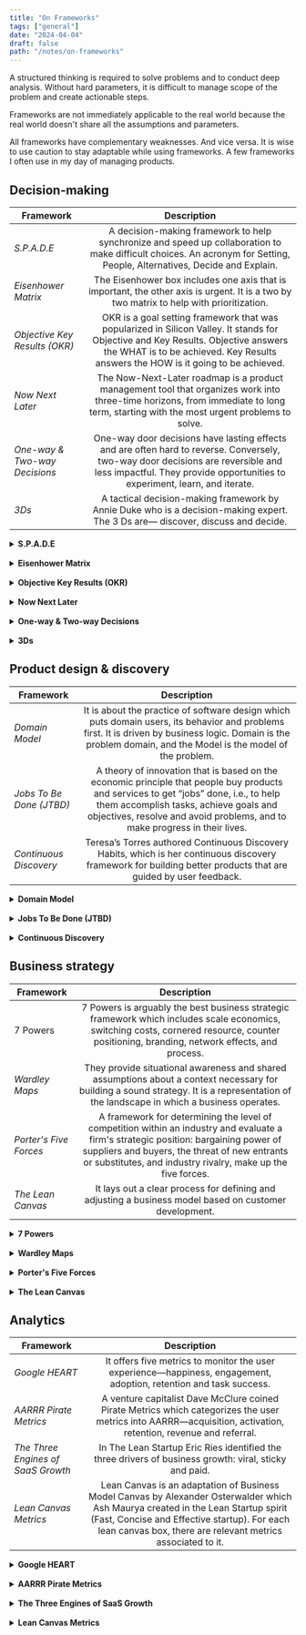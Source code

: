 ```yaml
---
title: "On Frameworks"
tags: ["general"]
date: "2024-04-04"
draft: false
path: "/notes/on-frameworks"
---
```


A structured thinking is required to solve problems and to conduct deep analysis. Without hard parameters, it is difficult to manage scope of the problem and create actionable steps. 

Frameworks are not immediately applicable to the real world because the real world doesn't share all the assumptions and parameters. 

All frameworks have complementary weaknesses. And vice versa. It is wise to use caution to stay adaptable while using frameworks. A few frameworks I often use in my day of managing products.

## Decision-making

| Framework | Description |
| -------------|:-------------:|
| _S.P.A.D.E_ | A decision-making framework to help synchronize and speed up collaboration to make difficult choices. An acronym for Setting, People, Alternatives, Decide and Explain. |
| _Eisenhower Matrix_ | The Eisenhower box includes one axis that is important, the other axis is urgent. It is a two by two matrix to help with prioritization. |
| _Objective Key Results (OKR)_ | OKR is a goal setting framework that was popularized in Silicon Valley. It stands for Objective and Key Results. Objective answers the WHAT is to be achieved. Key Results answers the HOW is it going to be achieved. |
| _Now Next Later_ | The Now-Next-Later roadmap is a product management tool that organizes work into three-time horizons, from immediate to long term, starting with the most urgent problems to solve. |
| _One-way & Two-way Decisions_ | One-way door decisions have lasting effects and are often hard to reverse. Conversely, two-way door decisions are reversible and less impactful. They provide opportunities to experiment, learn, and iterate. |
| _3Ds_ | A tactical decision-making framework by Annie Duke who is a decision-making expert. The 3 Ds are— discover, discuss and decide. |

<details>
    <summary><strong>S.P.A.D.E</strong></summary>
    <br>

Consensus doesn't work and when time comes to make hard decisions, there should be a person in-charge of it. So how do you do that? S.P.A.D.E—a technique for making difficult decisions—formed by Gokul Rajaram at Google and Facebook, and widely deployed at Square.

- S is for Setting: Precisely define the “what.” Show the why of the “when.” Clarify the “why.”
- P is for People: People come first. The first thing you do for every S.P.A.D.E. is identify the people who should consult (give input), approve, and most importantly, a single person who is responsible. Responsible means accountable. Consult maximally.
- A is for Alternatives: It’s the job of the responsible person—the decision maker—to come up with a set of alternatives that are feasible and realistic; diverse—they should not all be micro-variants of the same situation; and comprehensive—they should maximally cover the problem space. Brainstorm publicly.
- D is for Decide: Once you've laid out all the alternatives—complete with their respective pros and cons and quantitative modelーit is time to get your consultants to vote. Get feedback privately.
- E is for Explain: Once you've decided, now the real work begins. Go to the approver and lay out the alternatives and your argument.  If you created a high-quality decision framework, they're unlikely to veto it. Call a commitment meeting. Broadcast your decision. Add it to the S.P.A.D.E. log. Keep a log that links to your S.P.A.D.E. and marks the date of the decision. It will be much easier than relying on Gmail search or Slack when you want to reference or amend a past decision.

#### Further reading

- [Gokul's S.P.A.D.E. Toolkit: How to implement Square's famous decision-making framework](https://coda.io/@gokulrajaram/gokuls-spade-toolkit)

</details>
<br>

<details>
    <summary><strong>Eisenhower Matrix</strong></summary>
    <br>

A decision-making framework designed and named after the 34th President of the United States of America—Dwight Eisenhower. He launched one of the most successful programs that are critical to our society today—highways, space exploration, internet (DARPA) and energy alternatives. He accomplished a ton! How did he do it?

The Eisenhower box includes one axis that is important, the other axis is urgent. You put each task in one of the four quadrants:

- Urgent and important: tasks you will do immediately
- Important, but not urgent: tasks you will schedule to do later
- Urgent, but not important: tasks you will delegate to someone else
- Neither urgent nor important: tasks that you will delete

The most important quadrant is the last one because it challenges me to question whether an action is really necessary. Mindlessly doing something is lazy thinking and procrastinating.

It isn't perfect because urgent can mean different things to different people. But it is intuitive and adaptive framework to help with prioritization.

> What is important is seldom urgent and what is urgent is seldom important. — Dwight Eisenhower

#### Further reading

- [The Eisenhower Matrix | Avoid the "Urgency Trap" with Dwight D. Eisenhower's famous prioritization framework](https://todoist.com/productivity-methods/eisenhower-matrix)

</details>
<br>

<details>
    <summary><strong>Objective Key Results (OKR)</strong></summary>
    <br>

Objective Key Results (OKR)—a goal setting framework that was popularized in Silicon Valley has been widely adopted beyond the West Coast. OKR has been a better part of my professional journey, but the implementation of the methodology has always been messy because they do not cascade through the entire organization as they are intended to.

This led me to study the topic from the father of OKR who came up with the methodology—John Doer.

> A lot of companies create organization-wide objectives, but they don’t translate them down into personal OKRs. That’s right — and creating that cascade is one of the powerful parts of the system. The book says that there are four superpowers. On reflection, I think there are really five benefits that you get out of this. Focus is the first, because these are limited in number. Alignment is the one you’re talking about — you get everybody aligned. Commitment is third. When you’ve transparently set these goals, and all your colleagues see them, commitment clears that up quickly. And then the fourth superpower is tracking the progress. This is why Bill Gates uses the system at the Gates Foundation. Then the fifth superpower is stretching. Larry Page of Google is the high priest of 10x-ing everything, stretching further. He’ll say, I’d rather have the objective be to go to Mars, and if we fall short, we’ll get to the moon. This is how you make moonshots. Focus, alignment, commitment, tracking and stretching, I love that because it spells FACTS. And I can remember it. How do OKRs differ from, or complement, an Agile system? Agile guides your day-to-day work. OKRs don’t govern your day-to-day behavior. I’d say this is more of a weekly check-in. But it’s not set the goals and then stuff them away in a drawer and ignore them. People really care whether or not the CEO is watching their goals or cheering them on. If a leader wants a way to reach down into an organization, this is a great tool for doing it. You even use OKRs in your personal life? Yes, it can work against any agenda. I have had a set of personal objectives and key results. Most of mine have been around family. Now both daughters are off to school, but years ago I read and believed that having family dinners together was a key to having a happy family. So my key result was to get home for dinner by 6PM at least 20 nights a month, and be present, with our phones in another room. And that’s pretty hard to do. I was living in the 70% threshold is a good result — that would mean 14 or 15 nights a month. That’s an example of how OKRs can span any range of human activity. They’re transparent vessels that describe the “what” and the “how.” The values we pour into those vessels are the answers for the question, “Why?” — John Doer

If implemented right, OKRs can drive 5 things—focus, alignment, commitment, tracking progress and stretching (FACTS).

OKRs are not perfect. In the absence of strong leadership or the absence of a visionary leader, the entire organization could be working on wrong things if objectives are not bold enough for the business. OKRs also do not allow for what isn't under your control. Self-worth is tied into objective and key results, but the individual does not have full control over its environment. Though Doerr argues against tying performance into key results, but hardly seen this in practical world. A system is equally responsible for failure to meet its objective.

Nonetheless, OKRs are valuable in driving focus for the entire organization and measure progress against set objectives.

### Background

John Doerr is the father of OKR who is responsible for bringing OKRs to Google and the world. He transformed Andy Grove's managerial system from Intel and made the process formal through OKR. Andy Grove was best known for driving operational excellence at Intel during its peak. Following were Grove's managerial philosophy:

- Less is more–each objective should be tied to no more than five key results.
- Set goals from the bottom up—team members are motivated when individuals set their own OKRs.
- No dictating—OKRs are “a cooperative social contract,” so there should always be space for debating and negotiations.
- Stay flexible–in a fast changing environment, objectives can stop being relevant, so it should always be easy to modify them, together with the key results.
- Dare to fail—some OKRs should be uncomfortable, even unattainable, which means you’d need to be ready to fail.
- A tool, not a weapon—OKRs are not legal documents according to which you’re expected to measure your performance.
- Be patient—it’s next to impossible to fully understand the mechanism of the system in one cycle (1 quarter); five quarterly cycles should be enough to see how the goals actually perform.

### Definition 

OKR is short for *Objective and Key Results*. Both are collaboratively driven by an entire organization to execute on the vision and strategic goals.

- **Objective**: answers the WHAT is to be achieved.
- **Key Results**: answers the HOW is it going to be achieved.

If implemented correctly, it drives focus and transparency while eliminating conflicting priorities. 

An illustrative example of OKRs in an organization:

**CEO**
- Objective: gain ice-cream market share in Chicago.
- Key Results: sell 5000 pallets of vanilla ice-cream a week in neighborhoods with large population.

**Head of Manufacturing**
- Objective: produce 5000 pallets of vanilla ice-cream a week.
- Key Result: make 150,000 gallons of vanilla ice-cream a week.

**Head of Sales**
- Objective: sell 5000 pallets of vanilla ice-cream a week.
- Key Result 1: create a referral program to achieve >90% brand recommendation from existing buyers.
- Key Result 2: create a brand promotion with summer camp organizations to sell ice-cream during game days.

This is simple, but an illustrative example of OKR in action. It ties back into CEO's objective which cascades down to every business unit.

The secret sauce of OKRs is in the Key Results. 

Performance should be measured by results (note, not tied to employee compensation). Each key result is measurable and verifiable. This is the best way to align incentives. Results should be regularly updated every quarter. If results are not achieved within a defined timeframe, it is time to reassess.

A key point to remember—progress should be measured by outcome not an output otherwise goals are up for gamification. For example, Wells Fargo's organizational goals led personal bankers to open fake customer accounts to meet the quota. The goals backfired and took Wells Fargo into compliance trouble. Key results should be set intentional to ensure they cannot be tricked.

Lastly, the goal is not to create a feature factory machine, but to solve a business problem and create organizational value. If organization is structured and aligned correctly, OKRs can be extremely effective by ensuring all members of the organization are working toward the same goals.

### OKR superpowers

The 5 superpowers of OKRs—focus, alignment, commitment, tracking progress and stretching.

- Focus—the organization on what matters for the company to survive and function.
- Align—OKRs to individual goals and the company’s game plan. Identify cross-team dependencies that require collaboration. For sound decision-making, and superior performance, top-line goals must be clearly understood throughout the organization and shared throughout the entire organization.
- Commit—to goals 100% which are supposed to be achieved within a specific time limit.
- Track for accountability—OKRs are driven by data and require periodic check-ins for objective grading, done in a spirit of no-judgment accountability. Google scores on 0 to 1.0 system: 
	- 0.7 to 1.0 is green
	- 0.4 to 0.6 is yellow
	- 0.0 to 0.3 is red
- Stretch your goals—aspirational objectives are those that go beyond your everyday routine and are more about your vision of the company’s future. They are not always attainable, but necessary for management and contributors to challenge themselves. 

> If companies don’t continue to innovate, they’re going to die—and I didn’t say iterate, I said innovate. — Bill Campbell

### Continuous performance management

> Feedback is an opinion, grounded in observations and experiences, which allows us to know what impression we make on others. — Sheryl Sandberg

OKRs set the context for Continuous Performance Management (CFR). CFRs help promote transparency, accountability, empowerment, and teamwork. 

- Conversations—an authentic, richly textured exchange between manager and individual contributor aimed at driving performance.
- Feedback—bidirectional or networked communication among peers to evaluate progress and guide future improvement. For example, “We are constantly surrounded by positive reinforcement and feedback, but many of us haven’t been trained to seek it out. Say you give a presentation to your team. After the fact, somebody comes up to you and says, ‘Hey, nice job.’ Most of us would say, ‘Oh great, thanks,’ and move on. But we want to probe a little deeper: ‘Thank you. What one thing did you like about it?’ The idea is to capture more specific feedback in real time.”
- Recognition—expressions of appreciation to deserving individuals for contributions of all sizes.

### Relationship between OKRs and culture

Culture eats strategy for breakfast. OKRs are the raw ingredients to make that breakfast.

> Culture is a set of values and beliefs, as well as familiarity with the way things are done and should be done in a company. The point is that a strong and positive corporate culture is absolutely essential. — Andy Grove

A culture that drives focus, alignment and meaning will always win. If an organization believes the work they are doing, members of the organization will feel empowered and motivated to show up. OKRs should be set in a way that answer the following:

- Structure and clarity—are goals, roles, and execution plans on our team clear? 
- Psychological safety—can we take risks on this team without feeling insecure or embarrassed? 
- Meaning of work—are we working on something that is personally important for each of us? 
- Dependability—can we count on each other to do high-quality work on time? 
- Impact of work—do we fundamentally believe that the work we are doing matters?

#### Further reading

- [Measure What Matters Book Summary](/measure-what-matters/)
- [High Output Management Book Summary](/high-output-management/)
- [John Doerr Ted Talk](https://www.ted.com/talks/john_doerr_why_the_secret_to_success_is_setting_the_right_goals?language=en)
- [What Matters](https://www.whatmatters.com/faqs/company-wide-okr-ideas-examples)
- [OKR Examples](https://okrexamples.co)
- [OKR Mistakes by Adobe](https://business.adobe.com/blog/basics/okr-mistakes)
- [Alternative of an OKR](https://www.sachinrekhi.com/bill-walsh-the-score-takes-care-of-itself)

</details>
<br>

<details>
    <summary><strong>Now Next Later</strong></summary>
    <br>

This is one of the best frameworks for roadmapping and planning. It accounts for simplicity (KISS-keep it simple), flexibility and easier to follow. Roadmaps often face disruption for some unforeseen reason. The Now-Next-Later roadmap is a product management tool that organizes work into three-time horizons, from immediate to long term, starting with the most urgent problems to solve. This roadmap format conveys the overall product vision, as each element of work is tied back to a business objective.
- Now-Next-Later framework:
    - The Now column contains the initiatives that you are working on, well, now. Requirements are clear.
    - The Next column is what will happen once everything in the Now column is complete. Requirements are less refined.
    - The Later column is everything else you’ve proposed doing, but it won’t happen until sometime in the undefined future. Requirements are hazy.
- Ask the following to categorize your feature set or solutions:
    - Is the problem large?
    - Is the problem urgent?
    - Is the problem valuable?

</details>
<br>

<details>
    <summary><strong>One-way & Two-way Decisions</strong></summary>
    <br>

With a one-way door decision, the idea is that, when we make the decision, we walk through the door. Upon entering the space on the other side of the door, we are able to see the consequences of our decisions. Unfortunately, because it’s a one-way door, if we don’t like what we see, we can’t turn around and walk out through the door again. This is what Bezos calls a “Level 1 decision.” For these types of decisions, we want to be cautious, data-driven, and deliberate in our decision-making.

With a two-way door decision, on the other hand, when we walk through the door, if we don’t like what we see, we get to turn around and undo our decision. This is what Bezos calls a “Level 2 decision.” He suggests that, with a two-way door decision, we’ll learn more by acting—walking through the door and seeing what’s on the other side—than we would by trying to imagine what’s on the other side of the door.

Jeff Bezos, founder and CEO of Amazon, made this exact argument in his 2015 letter to shareholders,33 where he introduced the idea of Level 1 and Level 2 decisions. He describes a Level 1 decision as one that is hard to reverse, whereas a Level 2 decision is one that is easy to reverse. Bezos argues that we should be slow and cautious when making Level 1 decisions, but that we should move fast and not wait for perfect data when making Level 2 decisions.

>  You need people to be ambitious, technically ambitious, “If there are five ways to do something, we’ll study them, but let’s study them very quickly and make a decision.” We can always change our mind. Changing your mind, I talk about one-way doors and two-way doors, most decisions are two-way doors. If you make the wrong decision, if it’s a two-way door decision, you pick a door, you walk out and you spend a little time there. It turns out to be the wrong decision, you can come back in and pick another door. Some decisions are so consequential and so important and so hard to reverse that they really are one-way door decisions. You go in that door, you’re not coming back. And those decisions have to be made very deliberately, very carefully. If you can think of yet another way to analyze the decision, you should slow down and do that. So when I was CEO of Amazon, I often found myself in the position of being the chief slow down officer because somebody would be bringing me a one-way door decision and I would say, “Okay, I can think of three more ways to analyze that. So let’s go do that because we are not going to be able to reverse this one easily. Maybe you can reverse it if it’s going to be very costly and very time-consuming. We really have to get this one right from the beginning.” And what happens, unfortunately, in companies, what can happen, is that you have a one-size-fits-all decision-making process where you end up using the heavyweight process on all decisions. Two-way door decisions should mostly be made by single individuals or by very small teams deep in the organization. And one-way door decisions are the irreversible ones. Those are the ones that should be elevated up to the senior-most executives who should slow them down and make sure that the right thing is being done. Changing the decision is going to be very, very complicated. Some of them are technical decisions too because some technical decisions are like quick-drying cement. Once you make them, it gets really hard. Choosing which propellants to use in a vehicle, selecting LNG for the booster stage and selecting hydrogen for the upper stage, that has turned out to be a very good decision. But if you changed your mind, that would be a very big setback. So that’s the kind of decision you scrutinize very, very carefully. Other things just aren’t like that. Most decisions are not that way. Most decisions should be made by single individuals and done quickly in the full understanding that you can always change your mind. I’m here and I could say, “Lex, how tall do you think this ceiling is?” And you’d be like, “I don’t know, Jeff, maybe 12 feet tall.” And I would say, “I think it’s 11 feet tall.” And then we’d say, “You know what? Let’s just call it 11 and a half feet.” That’s compromise, instead of. The right thing to do is to get a tape measure or figure out some way of actually measuring, but think getting that tape measure and figure out how to get it to the top of the ceiling and all these things, that requires energy. Compromise, the advantage of compromise as a resolution mechanism is that it’s low energy, but it doesn’t lead to truth. And so in things like the height of the ceiling where truth is a noble thing, you shouldn’t allow compromise to be used when you can know the truth. — Jeff Bezos/Lex Fridman

</details>
<br>

<details>
    <summary><strong>3Ds</strong></summary>
    <br>

Annie Duke is a decision-making expert, former professional poker player, special partner at First Round Capital, and the author of Thinking in Bets (a national bestseller) and Quit: The Power of Knowing When to Walk Away. She also co-founded Alliance for Decision Education, a nonprofit whose mission is to improve lives by empowering students through decision skills education. Use the “3Ds” framework to make better decisions for your org. More can be found on Lenny's Podcast.

1. Discover: Collect individual opinions independently before group discussion and then share these with everybody prior to the meeting.
2. Discuss: Compare perspectives within the group, focusing on understanding points of disagreement rather than building consensus.
3. Decide: Make decisions independently post-discussion to minimize group influence.

Other tips from Annie Duke:
- Incorporate the word “nevertheless” into discussions, especially when making decisions or addressing disagreements. It acknowledges the other person’s perspective while affirming your decision or stance.
- Replace confrontational language like “I disagree” or “you’re wrong” with phrases like “I don’t understand” so everyone feels heard and valued. If people feel heard, they are more likely to feel like they contributed to the decision, even when they disagree.
- Use pre-mortems to set kill criteria. Before starting a project, imagine failure and what early warning signs might have predicted it. Commit in advance to reassess or pivot if you notice those red flags later on. This makes it easier to walk away when sunk costs and overconfidence bias loom large.

</details>

## Product design & discovery
| Framework | Description |
| -------------|:-------------:|
| _Domain Model_| It is about the practice of software design which puts domain users, its behavior and problems first. It is driven by business logic. Domain is the problem domain, and the Model is the model of the problem. |
| _Jobs To Be Done (JTBD)_ | A theory of innovation that is based on the economic principle that people buy products and services to get “jobs” done, i.e., to help them accomplish tasks, achieve goals and objectives, resolve and avoid problems, and to make progress in their lives. |
| _Continuous Discovery_ | Teresa’s Torres authored Continuous Discovery Habits, which is her continuous discovery framework for building better products that are guided by user feedback. |

<details>
    <summary><strong>Domain Model</strong></summary>
    <br>

Recent encounters on my current team has led to several discussions on whether a feature has a bug or whether it was poorly designed.

A **bug** is when a feature in not functioning the way it is expected to.

A **feature gap** is a gap in the system due to a miss during initial design.

Who is to be blamed for this—business, engineering or design? It depends!

Based on the two statements above, if it is a _bug_, engineering came short on executing requirements. If it is a feature gap, both engineering and design didn't get enough requirements from product. Product didn't think through the requirements. Lastly, neither product nor engineering control reality as business dynamics are always changing. This would require enhancing feature based on new rules.

In software development, incorrect relationships determines the amount of complexity. Features collapse under the weight of its own complexity. Context is everything. Domain driven design can avoid much of this trouble to ensure context is captured before any line of code is written.

However, there should be room for randomness and moving parts because reality is not static. Business requirements can change because there is a new CEO or due to new industry-wide regulations.

A solution model will always need to be adjusted over time and refined into a better representation of reality. Skilled engineers are always refactoring. And, skilled product managers are always communicating what is coming next.

Learning about your domain, writing it down and driving consistency on terminologies have clear communication benefits. If product managers are domain experts then they should work with engineering and design teams to formalize shared understanding on domain.

> One of the miseries of life is that everyone names everything a litle bit wrong, and so it makes everything a little harder to understand in the world than it would be if it were named differently. A computer does not primarily compute in the sense of doing arithmetic. Strange. Although they call them computers, that's not what they primarily do. They primarily are filing systems. People in the computer business say they're not really computers, they are "data handlers". All right. That's nice. Data handlers would have been a better name because it gives a better idea of the idea of a filing system. — Richard Feynman

### Domain model

The concept of Domain Models come from Domain Driven Design (DDD) which is a software design approach.

At its core, domain model is about the practice of software design which puts domain users, its behavior and problems first. There are no technical considerations as this is purely driven by business logic. The basic idea is that the **Domain** is the problem domain, and the **Model** is the model of the problem.

It is a system of abstraction. Product managers should be well-equipped to understand this business context and be able to communicate to the teams.

The domain model has the following elements:

1. **Domain Objects**: Entities with an ID which can be indexed
2. **Values**: A property value wrapped in a class 
3. **Aggregates**: A group of related Entities

These elements represent the domain (business logic) in which the problem is solved. In a domain model, you model objects and draw associations between them so that you have high level idea on how the system will work and how they will interact with each other.

Let's take a look at an example. Imagine you are building a research product and an analyst is searching for a company to invest in $10 million. This analyst is looking for insights on a research platform to conduct the due-diligence. As you build a research product for this analyst, you want to consider the following:

- Who is your target customer? And who are your customer types? It could be an investor. Investor can be broken down into a retail investor, institutional investor or a venture investor. There can of course be different type of customers—investor, analyst, media analyst, etc., but we'll focus on the analyst for this example.
- What is the job to be done and workflows? A venture investor wants to learn about new technologies. A retail investor wants to learn about the balance sheet health of a company. An institutional investor wants to find the best in class company within energy sector for its pension portfolio.
- What are the domains (entities) they interact with? There are several—companies, industries, sectors, topics, competitors, events, SEC filings and expert interviews.
- What is the relationship between these domains? How do they behave with each other? Is it a one-on-one or many relationships? Is there an overlap between multiple domains? Investor might want to learn about an industry landscape and how the players stack against each other to compete against one another.

Thinking through a customer's point-of-view to design a solution can be highly effective for the entire team. To summarize why domain models are critical for product managers:

- The domain model is a representation of real-world concepts including the data involved in the business and rules the business uses in relation to that data. The domain model is organized and structured knowledge of the problem. 
- Every system (or product) has people, things, and relationships between things and people along with workflows.
- Domain model is a conceptual schema or a map of concepts and their relationships.
- Domain models are richer than simple data models as they capture the behavior and domain logic. 
- It is a visual representation of situation objects in a domain. The term domain model does not mean a set of diagrams describing software classes. Domain model can be represented by a diagram, code example or written documentation of the problem.
- The important thing is that the domain model should be accessible and understandable by everyone who is involved with the project. One of the downfalls of software development projects is the misunderstanding of terms, objectives and proposed solutions that are scoped at the beginning of development.
- In software, a domain model is a conceptual model of the domain that incorporates both behavior and data. This is critical for PMs to pay attention to because they are responsible for driving requirements. And requirements cannot be defined without understanding the core behavior and data of a domain. There are plenty of what ifs and buts for PM to help answer.
- A domain model is implemented as an object model within a layer that uses a lower-level layer for persistence and publishes an API to a higher-level layer to gain access to the data and behavior of the model. An object model consists of the following important features—object reference, interface (API or UI), actions and exception handling to account for various errors and warnings.

#### Further reading

- [37 Signals Domain Driven](https://dev.37signals.com/domain-driven-boldness/)
- [Notion's Data Model](https://www.notion.so/blog/data-model-behind-notion)
- [Stack Overflow Thread](https://stackoverflow.com/questions/3507671/whats-the-difference-between-data-modelling-and-domain-modelling)

</details>
<br>

<details>
    <summary><strong>Jobs To Be Done (JTBD)</strong></summary>
    <br>

A theory of innovation that is based on the economic principle that people buy products and services to get “jobs” done, i.e., to help them accomplish tasks, achieve goals and objectives, resolve and avoid problems, and to make progress in their lives. In order to succeed in implementing this framework, work to gain a deep understanding of those jobs, and then create offerings that will help customers get their jobs done significantly better and/or more cheaply.
- The whole premise of JTBD is that people hire products, they don't buy them, they hire them to make progress in their life.
- The primary cause of failed products and services is a misalignment with customer needs. Using the JTBD framework product teams can deeply understand the jobs its customers are trying to get done and the metrics they use to measure success. It can help determine which needs are unmet or discover segments of customers with unique sets of unmet needs.
- Context makes the irrational rational. For example, think of Snickers and Milky Way.
    - “They're both candy bars, they're both bought in the checkout aisle, they're both made almost with the same ingredients, one has peanuts, one doesn't. And if you start to compare the products and do a competitive benchmark, you start to get to one's a little softer, one's a little harder, one's got a few more calories, one's got less calories. But when you talk to people about when's the last time they ate a Snickers, when time's the last time they ate a Milky Way, you start to realize that Snickers typically is a case where they missed the last meal, they've got a lot of work to do, they're running out of energy and they want to basically get back to the tasks as fast as possible. And so you start to realize that Snickers is about almost like a meal replacement and it's about the stomach is growling and things like that. And you start to realize that if they didn't have a Snickers, it competes with a protein drink, it competes with a Red Bull, a coffee. But a Milky Way typically is eaten after an emotional experience, could be positive, could be negative. It's usually eaten alone, and it's taking time to regroup after this emotional thing. And you start to realize that it competes with things like a glass of wine, a brownie, and to be honest, a run. And so when you start to realize that, jobs helps you see the true competitive set from what we call the demand side of the world as opposed to the competitive set from the supply side of the world, which is the technology or the underlying business model by how which we're making it. And so it allows you to actually see what customers really want as opposed to trying to figure out, how do we sell things to people?” — Bob Moesta
    - “One of the lies I was told growing up was build it and they will come.” — Bob Moesta
    - “Stop trying to sell people and just help them make progress, help them buy.” — Bob Moesta
    - “There's the difference between what they say they want and what they want.” — Bob Moesta
    - “I use the framework of pushes, pulls, anxieties and habits and say, "What caused them to do this?"” — Bob Moesta
    - “I never trust anybody telling me things they're going to do because they can't assure it, and it usually never happens.  Just because people bitch about something doesn't mean they're going to do anything about it....So for example, in the first five minutes of an interview, they're going to tell you, "I bought a new car because I got a deal on it and it was a car I've been dreaming about forever," and it's like they have all these things and then when you start to get to, it's like, no, the old car had 280,000 miles on it....The fact is it's making a sound and you've got a long trip coming up, that's why you're getting a car. You're not getting the car because of the deal. And so there's these, I call it the layers of language.” — Bob Moesta
- The value of value depends on where a client starting from and where they want to go. The value of an outcome is much more if you are starting all the way at the bottom as opposed to closer to the top.
- There are 3 levels of dimension of information/energy that needs to be retrieved from a job executor (customer/client/user):
    - Functional Energy: The core part of their jobs that requires time, space, effort or knowledge. 
    - Emotional Energy: The emotional aspect of which is how I feel, I want to feel better, I feel frustrated, or I feel overlooked.
    - Social Energy: The social aspect of how I want others to perceive me or how others perceive me.
- Understand the causation behind the client's job and then use design thinking to craft client enablement for people to make progress.
- Most people say, "If I just add more features, create more pull, people will buy." It's not true. More features create anxiety. Reduce friction and create make it easier for people to make progress.
- “People don’t want to buy a quarter-inch drill. They want a quarter-inch hole!” — Theodore Levitt 
- “People buy products and services to get a job done”. — Clayton Christensen
- “One of the biggest misconceptions around Jobs to Be Done is this notion that it's pain and gain as opposed to context and outcome.” — Bob Moesta, Co-creator of the Jobs To Be Done (JTBD)

#### Further reading

- [The ultimate guide to JTBD Lenny's Podcast | Bob Moesta ](https://www.lennyspodcast.com/the-ultimate-guide-to-jtbd-bob-moesta-co-creator-of-the-framework/)

</details>

<br>

<details>
    <summary><strong>Continuous Discovery</strong></summary>
    <br>

Product Manager's work: work that you do to decide what to build as discovery and the work that you do to build and ship a product as delivery.

There are 6 habits required for continuous discovery: 
- Outcome-oriented. Focusing on outcome rather than output.
- Customer-centric. Really understanding your customers.
- Collaborative. Getting the right people involved in discovery.
- Visual. Using the opportunity solution tree, among other tools to map-out what you want to learn in discovery.
- Experimental. Making the process hypothesis-driven and learning all the time.
- Continuous. Making discovery an ongoing part of business-as-usual rather than a one-off activity.

Think in the structure of trees. It helps us deconstruct large, intractable problems into a series of smaller, more solvable problems. The value of breaking big opportunities into a series of smaller opportunities is twofold. First, it allows us to tackle problems that otherwise might seem unsolvable. Second, it allows us to deliver value over time. That second benefit is at the heart of the Agile manifesto and is a key tenet of continuous improvement.

The biggest barrier to testing assumptions is becoming aware of the assumptions we are making. sizes. As product trios, we are primarily concerned with assumptions in the following categories:
- Desirability assumptions: Does anyone want it? Will our customers get value from it?
- Viability assumptions: Should we build it?
- Feasibility assumptions: Can we build it?
- Usability assumptions: Is it usable? Can customers find what they need? Will
- Ethical assumptions: Is there any potential harm in building this idea? This is an area that is grossly underdeveloped for many product trios.

Here are a few other concepts from Teresa Torres.

Opportunity solution tree (OST): Opportunity solution trees are a simple way of visually representing the paths you might take to reach a desired outcome. The root of the tree is your desired outcome—the business need that reflects how your team can create business value. Opportunity solution trees help you resolve the tension between business needs and customer needs. As you embark on the wandering paths of discovery, your tree will act as your roadmap, helping you find the best path to your desired outcome.

Skipping “whether or not” decision is when we frame a problem as “Should we do this or not?” Instead of framing our decisions as “whether or not” decisions, develop a “compare and contrast” mindset. Instead of asking, “Should we solve this customer need?” we’ll ask, “Which of these customer needs is most important for us to address right now?” We’ll compare and contrast our options.

A business outcome (for example, retention) measures how well the business is progressing. A product outcome (for example, customers like your ice cream) measures how well the product is moving the business forward. A traction metric measures usage of a specific feature (for example, customers like the waffle cones) or workflow in the product.

Experience map: An experience map that reflects what you know about your customers’ experience today while answering outcome questions. Each individual comes up with their own visuals. Then the team combines all of their maps together. This shared map will guide your customer interviews, and it will help give structure to the opportunity space. It can and should evolve week over week as your team learns about your customers.
Interview snapshot: An interview snapshot is a one-pager designed to help you synthesize what you learned in a single interview. It’s how you are going to turn your copious notes into actionable insights. Your collection of snapshots will act as a reference or index to the customer knowledge bank you are building through continuous interviewing.

Opportunity assessment: teams assess opportunities using the following criteria: opportunity sizing, market factors, company factors, and customer factors.
- Opportunity sizing helps us answer the questions: How many customers are affected and how often?
- Market factors help us evaluate how addressing each opportunity might affect our position in the market.
- Company factors help us evaluate the strategic impact of each opportunity for our company, business group, or team.
- Customer factors help us evaluate how important each opportunity is to our customers.

</details>

## Business strategy

| Framework | Description |
| -------------|:-------------:|
| 7 Powers | 7 Powers is arguably the best business strategic framework which includes scale economics, switching costs, cornered resource, counter positioning, branding, network effects, and process. |
| _Wardley Maps_ | They provide situational awareness and shared assumptions about a context necessary for building a sound strategy. It is a representation of the landscape in which a business operates. |
| _Porter's Five Forces_| A framework for determining the level of competition within an industry and evaluate a firm's strategic position: bargaining power of suppliers and buyers, the threat of new entrants or substitutes, and industry rivalry, make up the five forces. |
| _The Lean Canvas_ | It lays out a clear process for defining and adjusting a business model based on customer development. |

<details>
    <summary><strong>7 Powers</strong></summary>
    <br>

Hamilton Helmer covers 7 powers that companies can leverage on:

- Scale Economies: A business in which per unit cost declines as production volume increases.
- Network Economies: A business in which the value realized by a customer increases as the installed base increases.
- Counter-Positioning: A newcomer adopts a new, superior business model which the incumbent does not mimic due to anticipated damage to their existing business.
- Switching Costs: The value loss expected by a customer that would be incurred from switching to an alternate supplier for additional purchases.
- Branding: The durable attribution of higher value to an objectively identical offering that arises from historical information about the seller.
- Cornered Resource: Preferential access at attractive terms to a coveted asset that can independently enhance value.
- Process Power: Embedded company organization and activity sets which enable lower costs and/or superior product, and which can be matched only by an extended commitment.

#### Further reading

- [7 powers](https://mihirchronicles.com/7-powers/)

</details>
<br>

<details>
    <summary><strong>Wardley Maps</strong></summary>
    <br>

They provide situational awareness and shared assumptions about a context necessary for building a sound strategy. It is a representation of the landscape in which a business operates.
- Simon Wardley, the technique’s inventor, describes strategy using Sun Tzu’s Five Factors:
    - Purpose: A wise leader has a purpose (a what and a why). This is the force that compels you to do what you do and make what you make. It’s the higher reason for doing your work, often called your moral imperative.
    - Landscape: A wise leader grasps the terrain because every organization operates within a landscape that represents the context for its decisions (leader has a map). This is the context: a mapping of the competitive environment in which you operate.
    - Climate: A wise leader anticipates the patterns of the forces acting on the environment. There are always external forces manipulating the environment. In the same way that you don’t control the weather, you don’t control external forces like trends and the economy. But you can be aware of the climate and learn how best to prepare for it.
    - Doctrine: A wise leader trains the organization in universally useful principles. Just as a religion has a core set of beliefs, your company will have a certain set of principles that will be applied to any situation.
    - Leadership: A wise leader makes shrewd decisions that lead to victory. This is the strategy that you’ll determine after you consider your purpose, landscape, and climate.
- It consists of a value chain (activities needed to fulfill user needs) graphed against evolution (how individual activities change over time under supply and demand competition).
- In Wardley Maps, the y-axis (vertical) represents visibility to the user. Like a traditional value chain, the higher the component, the more the user can see it. For example, a web page might be at the top, while a database or a server might be near the bottom. The x-axis (horizontal) contains the four stages of evolution:
    - I. Genesis: The object is rare, poorly understood, and uncertain. There is the potential to have high future worth. The object is described with wonder, and it’s different from anything else in the market in this context. It should be a competitive advantage and experimentation is rife. 
    - II. Custom Built: More people are starting to consume and understand the object. The market is forming, and there is potential ROI. As understanding increases, users start to find its value, but inconsistently. The key focus is learning.
    - III. Product Rental: Consumption is rapidly increasing as the market grows. The object is profitable, new features can differentiate it, and there is a refinement of needs. Things are starting to get competitive, and the profit margins mean it’s a crowded market.
    - IV. Commodity/Utility: The object is widespread and stabilizing. It’s a mature and ordered market. The high volume has decreased margins. Operational efficiency is king, and failure is not tolerated in the market. This is the cost of doing business (like oil & gas).

#### Further reading

- [Simon Wardley blog on Wardley Maps](https://swardley.medium.com)
- [Wardley Maps Book](https://medium.com/wardleymaps)
- [List of Wardley Maps](https://list.wardleymaps.com)
- [Wardley Maps Template](https://onlinewardleymaps.com)

</details>
<br>

<details>
    <summary><strong>Porter's Five Forces</strong></summary>
    <br>

It is not a boring business exercise. It helped the founders of Warby Parker create a company worth over $1B. Their analysis showed that the eyewear industry is dominated by a single player, Luxottica, which kept prices of prescription glasses artificially high. A pair was priced at around $300 even though it cost only $10-$20 to produce. The best framework for industry analysis is Porter’s Five Forces. It evaluates five competitive forces, which influence industry attractiveness. The basic idea is that your product or company is not competing just with direct competitors but with everyone in the ecosystem, including customers, suppliers, substitutes, and new entrants. For example, you might have very few competitors but you still can’t make any profit because your suppliers have more negotiating power and so they capture most of the profits. 

Overview of Porter’s Five Forces: 

- Threat of new entrants: How hard is it to enter an industry? 
- Bargaining power of buyers: How easily can buyers drive our prices down? How well can they negotiate? 
- Threat of substitutes: How else can customers satisfy the same need? 
- Bargaining power of suppliers: how easily can suppliers drive their prices up? How well can they negotiate? 
- Rivalry amongst existing competitors: How many competitors are in an industry? How strong are they?

> The essence of strategy is choosing what not to do. — Michael Porter

> Strategy is about making choices, trade-offs; it's about deliberately choosing to be different. — Michael Porter

</details>
<br>

<details>
    <summary><strong>The Lean Canvas</strong></summary>
    <br>

The Lean Canvas is a one-page visual business plan that's ongoing and actionable. It was created by Ash Maurya, and inspired by Alex Osterwalder's Business Model Canvas. It is fantastic at identifying the areas of biggest risk and enforcing intellectual honesty.

1. Problem: List your topi 1-3 problems. Assess existing alternatives. List how these problems are solved today. Have you identified real problems people know they have?
2. Customer segments: List your target customers and users. Assess early adopters. List the characteristics of your ideal customers. Do you know your target markets? Do you know how to target markets? Do you know how to target messages to them as distinct groups?
3. Unique value proposition: Single, clear compelling message that turns an unaware visitor into an interested prospect. Produce a high level concept. List your X for Y analogy. For example, YouTube = Flickr for videos. Have you found a clear, distinctive, memorable way to explain why you are better or different?
4. Solution: Outline a possible solution for each problem. Can you solve the problem in a right way?
5. Channels: List your path to customers. How will you get your product or service to your customers, and their money back to you?
6. Revenue streams: List your source of revenue. Where will the money come from? Will it be one-time or recurring? The result of a direct transaction (e.g., buying a meal) or something indirect (magazine subscriptions)?
7. Cost structure: List your fixed and variable costs. What are the direct, variable, and indirect costs you'll have to pay for when you run the business?
8. Metrics: List the key numbers that tell you how your business is doing. Do you know what numbers to track to understand if you are making progress?
9. Unfair advantage: Something that cannot be easily copied or bought. What is the “force multiplier” that will make your efforts have greater impact than your competitors?

</details>

## Analytics

| Framework | Description |
| -------------|:-------------:|
| _Google HEART_ | It offers five metrics to monitor the user experience—happiness, engagement, adoption, retention and task success. |
| _AARRR Pirate Metrics_ | A venture capitalist Dave McClure coined Pirate Metrics which categorizes the user metrics into AARRR—acquisition, activation, retention, revenue and referral. |
| _The Three Engines of SaaS Growth_ | In The Lean Startup Eric Ries identified the three drivers of business growth: viral, sticky and paid. |
| _Lean Canvas Metrics_ | Lean Canvas is an adaptation of Business Model Canvas by Alexander Osterwalder which Ash Maurya created in the Lean Startup spirit (Fast, Concise and Effective startup). For each lean canvas box, there are relevant metrics associated to it. |

<details>
    <summary><strong>Google HEART</strong></summary>
    <br>

The HEART metrics framework can help you share the results with stakeholders in a way that will build empathy for users and provide insight to make data-driven and user-centric decisions. It will supply the metrics you need to prioritize a long-delayed UI for a complex application.

Google applies three criteria to each HEART Metric: Goal, Signals, and Metrics. The criteria ranges from the qualitative to the quantitative. 
- A Goal is a high-level description of what you want to achieve. 
- Signals indicate what you can measure as you work toward your Goal. 
- Metrics include concrete data that can show your progress.

Here is more on the five metrics:
1. Happiness: Happiness is the state of being happy, which varies based on individual user attitudes. It’s relative and hard to quantify. In the HEART framework, Happiness is measured with user surveys.
2. Engagement: Engagement captures the user’s involvement. For consumer-facing web applications, the user equates to the person who logged into the application. This is not as straightforward for enterprise applications. Ask yourself:
    - Did a human perform an action, like create a new record? 
    - Did an application use your application to communicate with another application? Did it read or write data?
3. Adoption and Retention: Adoption looks at new users while Retention tracks the longevity of all users. Adoption and Retention metrics can be used to provide stronger insight into counts of the number of unique users in a given time period (e.g. seven-day active users), addressing the problem of distinguishing new users from existing users. Adoption metrics track how many new users start using a product during a given time period (for example, the number of accounts created in the last seven days), and Retention metrics track how many of the users from a given time period are still present in some later time period (for example, the percentage of seven-day active users in a given week who are still seven-day active three months later). What counts as "using" a product can vary depending on its nature and goals.
4. Task Success: the "Task Success" category encompasses several traditional behavioral metrics of user experience, such as efficiency (e.g. time to complete a task), effectiveness (e.g. percent of tasks completed), and error rate. One way to measure these on a large scale is via a remote usability or benchmarking study, where users can be assigned specific tasks. With web server log file data, it can be difficult to know which task the user was trying to accomplish, depending on the nature of the site. If an optimal path exists for a particular task (e.g. a multi-step sign-up process) it is possible to measure how closely users follow it

#### Further reading

- [Why Google HEART framework? Definitions, reliability & value](https://www.capitalone.com/tech/software-engineering/heart-framework-enterprise-applications/)
- [Measuring the User Experience on a Large Scale: User-Centered Metrics for Web Applications](https://research.google/pubs/measuring-the-user-experience-on-a-large-scale-user-centered-metrics-for-web-applications/)

</details>
<br>

<details>
    <summary><strong>AARRR Pirate Metrics</strong></summary>
    <br>

AARRR Pirate Metrics framework is an acronym for a set of five user-behavior metrics that product-led growth businesses should be tracking: acquisition, activation, retention, referral, and revenue.

1. Acquisition: How are people discovering your product or company?
    - Function: Generate attention through a variety of means, both organic and inorganic
    - Relevant Metrics: Traffic, mentions, cost per click, search results, cost of acquisition, open rate
2. Activation: Are these people taking the actions you want them to?
    - Function: Turn the resulting drive-by visitors into users who are somehow enrolled
    - Relevant Metrics: Enrollments, sign-ups, completed onboarding process, used the service at least once, subscriptions
3. Retention: Are your activated users continuing to engage with the product?
    - Function: Convince users to come back repeatedly, exhibiting sticky behavior
    - Relevant Metrics: Engagement, time since last visit, daily and monthly active use, churns
4. Revenue: Are your personas willing to pay for this product? 
    - Function: Business outcomes which vary based on business model— purchases, ad clicks, content creation, subscription, etc
    - Relevant Metrics: Customer lifetime value, conversion rate, shopping cart size, click-through revenue
5. Referral: Do users like the product enough to tell others about it?
    - Function: Viral and word-of-mouth invitations to other potential users
    - Relevant Metrics: Invitation sent, viral coefficient, viral cycle time

#### Further reading

- [AARRR Pirate Metrics Framework](https://www.productplan.com/glossary/aarrr-framework/)

</details>
<br>

<details>
    <summary><strong>The Three Engines of SaaS Growth</strong></summary>
    <br>

In The Lean Startup Eric Ries identified the three drivers of business growth: viral, sticky and paid. While each of these can drive growth for your company, it’s important to choose the most relevant one for your service offering and business strategy.

1. The Sticky Engine of Growth: If you’re focused on retaining customers for the long term, this is the engine you need to focus on. Maintaining a low customer attrition is absolutely critical. You need to do everything you can to keep your customers coming back month after month. Once you have an exceptionally low attrition rate, you only need to acquire a few new customers to keep your business growing. Before focusing on finding new customers, focus on your current ones. The fundamental KPI for stickiness are:
    - Customer Retention
    - Churn Rates
    - Usage Frequency
    - Time Since Last Visit
2. The Viral Engine of Growth: This is the domain of word of mouth and having your product advertise itself. Either by telling their friends or simply using your product, your customers will do your advertising for you. The most critical element of this engine is making sure the every customer brings more than one friend to your business. If 10 of your customers bring 11 of their friends to you, your business will grow rapidly. Because those 11 will bring 11 (or 12) of their friends. Every group will be bigger than the last and you’ll get compounding growth. Be careful about relying on this engine of growth, it’s incredibly difficult to build intentionally. For you to rely on viral marketing, your product needs to be absolutely incredible and fit your target market perfectly. If everything isn’t perfect, the viral loop will hit a dead end and you’ll run out of customers without other marketing. The key metric for this engine is:
    - Viral Coefficient (the number of new users each user brings on)
    - Viral Cycle Time (the speed with which a user invites another)
3. The Paid Engine of Growth: This is what most business owners are familiar with and every form of advertising falls into this category. Whether you’re using the yellow pages or Super Bowel ads, you’re buying your customers. When operating on this engine, each customer needs to give you a profit. If you’re spending a $1.00 to acquire a customer, you better be making enough to cover the $1.00, your other expenses, and leave a bit of profit left over. As long as you’re making a profit on each customer, you can invest those profits into more advertising to accelerate growth. Purchasing ads, employing sales teams, and leasing expensive real estate for foot traffic are all examples of the paid engine of growth. Make sure your costs are covered. The key metrics are:
    - Customer Lifetime Value (CLV)
    - Customer Acquisition Cost (CAC)
    - Time to Customer Breakeven

#### Further reading

- [The three drivers of growth for your business model. Choose one.](http://www.startuplessonslearned.com/2008/09/three-drivers-of-growth-for-your.html)

</details>
<br>

<details>
    <summary><strong>Lean Canvas Metrics</strong></summary>
    <br>

Following are relevant metrics for each one of the lean canvas box:
1. Problem: Respondents who have this need, respondents who are aware of having the need
2. Solution: Respondents who try the MVP, engagement, churn, most-used/least-used features, people willing to pay
3. Unique Value Proposition: Feedback scores, independent ratings, sentiment analysis, customer-worded descriptions, surveys, search and competitive analysis
4. Customer Segments: How easy it is to find groups of prospects, unique key-word segments, targeted funnel traffic from a particular source
5. Channels: Leads and customers per channel, viral coefficient, viral cycle, net promoter score, open rate, affiliate margins, click-through rate, page rank, message reach
6. Unfair Advantage: Respondents' understanding of UVP (unique value proposition), patents, brand equity, barriers to entry, number of new entrants, exclusivity of relationships
7. Revenue Streams: Lifetime customer value, average revenue per user, conversion rate, shopping cart size, click through-rate
8. Cost Structure: Fixed costs, cost of customer acquisition, cost of servicing the nth customer, support costs, keyword costs

</details>
<br>